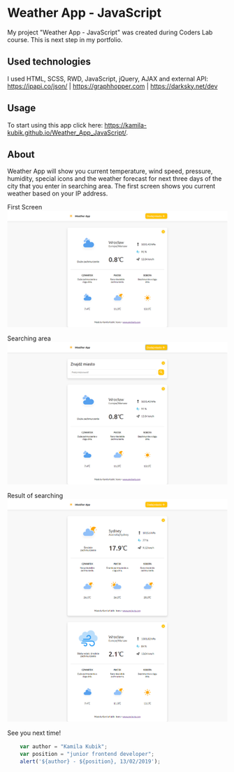 # Weather App - JavaScript
My project "Weather App - JavaScript" was created during Coders Lab course. This is next step in my portfolio.
 

## Used technologies
I used HTML, SCSS, RWD, JavaScript, jQuery, AJAX and external API: https://ipapi.co/json/ | https://graphhopper.com | https://darksky.net/dev 

## Usage
To start using this app click here: https://kamila-kubik.github.io/Weather_App_JavaScript/.
 
## About
Weather App will show you current temperature, wind speed, pressure, humidity, special icons and the
weather forecast for next three days of the city that you enter in searching area. The first screen shows you current weather based on your IP address.

First Screen
![Weather App - FirstPage](./images/screen/1.png)

Searching area
![Weather App - SearchingArea](./images/screen/2.png)

Result of searching
![Weather App - ResultOfSearching](./images/screen/3.png)

See you next time!

```javascript
	var author = "Kamila Kubik";
	var position = "junior frontend developer";
	alert('${author} - ${position}, 13/02/2019');
```

